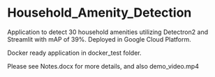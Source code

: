 # Household_Amenity_Detection

Application to detect 30 household amenities utilizing Detectron2 and Streamlit with mAP of 39%. Deployed in Google Cloud Platform.

Docker ready application in docker_test folder.

Please see Notes.docx for more details, and also demo_video.mp4
